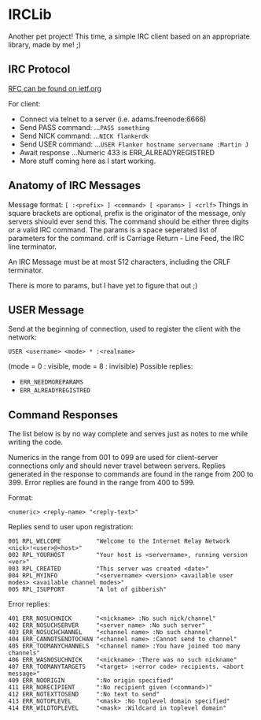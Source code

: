 IRCLib
=========

Another pet project! This time, a simple IRC client based on an appropriate library, made by me! ;)


IRC Protocol
------------
[RFC can be found on ietf.org](http://tools.ietf.org/html/rfc1459)

For client:
 * Connect via telnet to a server (i.e. adams.freenode:6666)
 * Send PASS command:
...```PASS something```
 * Send NICK command:
...```NICK flankerdk```
 * Send USER command:
...```USER Flanker hostname servername :Martin J```
 * Await response
...Numeric 433 is ERR_ALREADYREGISTRED
 * More stuff coming here as I start working.

Anatomy of IRC Messages
-----------------------

Message format:
```[ :<prefix> ] <command> [ <params> ] <crlf>```
Things in square brackets are optional, prefix is the originator of the message,
only servers shiould ever send this. The command should be either three digits or
a valid IRC command. The params is a space seperated list of parameters for the command.
crlf is Carriage Return - Line Feed, the IRC line terminator.

An IRC Message must be at most 512 characters, including the CRLF terminator.

There is more to params, but I have yet to figure that out ;)

USER Message
------------
Send at the beginning of connection, used to register the client with the network:
```
USER <username> <mode> * :<realname>
```
(mode = 0 : visible, mode = 8 : invisible)
Possible replies:
 * ```ERR_NEEDMOREPARAMS```
 * ```ERR_ALREADYREGISTRED```


Command Responses
-----------------

The list below is by no way complete and serves just as notes to me while
writing the code.

Numerics in the range from 001 to 099 are used for client-server
connections only and should never travel between servers.  Replies
generated in the response to commands are found in the range from 200
to 399. Error replies are found in the range from 400 to 599.

Format:
```
<numeric> <reply-name> "<reply-text>"
```

Replies send to user upon registration:
```
001 RPL_WELCOME          "Welcome to the Internet Relay Network <nick>!<user>@<host>"
002 RPL_YOURHOST         "Your host is <servername>, running version <ver>"
003 RPL_CREATED          "This server was created <date>"
004 RPL_MYINFO           "<servername> <version> <available user modes> <available channel modes>"
005 RPL_ISUPPORT         "A lot of gibberish"
```

Error replies:
```
401 ERR_NOSUCHNICK       "<nickname> :No such nick/channel"
402 ERR_NOSUCHSERVER     "<server name> :No such server"
403 ERR_NOSUCHCHANNEL    "<channel name> :No such channel"
404 ERR_CANNOTSENDTOCHAN "<channel name> :Cannot send to channel"
405 ERR_TOOMANYCHANNELS  "<channel name> :You have joined too many channels"
406 ERR_WASNOSUCHNICK    "<nickname> :There was no such nickname"
407 ERR_TOOMANYTARGETS   "<target> :<error code> recipients. <abort message>"
409 ERR_NOORIGIN         ":No origin specified"
411 ERR_NORECIPIENT      ":No recipient given (<command>)"
412 ERR_NOTEXTTOSEND     ":No text to send"
413 ERR_NOTOPLEVEL       "<mask> :No toplevel domain specified"
414 ERR_WILDTOPLEVEL     "<mask> :Wildcard in toplevel domain"
```